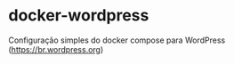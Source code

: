 # docker-wordpress
Configuração simples do docker compose para WordPress (https://br.wordpress.org)
